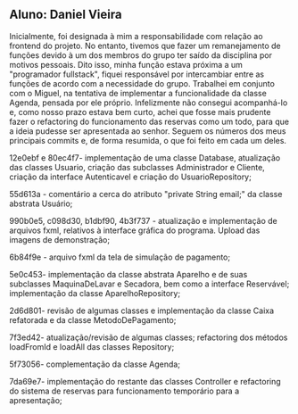 ## Aluno: Daniel Vieira

Inicialmente, foi designada à mim a responsabilidade com relação ao frontend do projeto. No entanto, tivemos que fazer um remanejamento de funções devido à um dos membros do grupo ter saído da disciplina por motivos pessoais. Dito isso, minha função estava próxima a um "programador fullstack", fiquei responsável por intercambiar entre as funções de acordo com a necessidade do grupo. Trabalhei em conjunto com o Miguel, na tentativa de implementar a funcionalidade da classe Agenda, pensada por ele próprio. Infelizmente não consegui acompanhá-lo e, como nosso prazo estava bem curto, achei que fosse mais prudente fazer o refactoring do funcionamento das reservas como um todo, para que a ideia pudesse ser apresentada ao senhor. Seguem os números dos meus principais commits e, de forma resumida, o que foi feito em cada um deles. 

12e0ebf e 80ec4f7- implementação de uma classe Database, atualização das classes Usuario, criação das subclasses Administrador e Cliente, criação da interface Autenticavel e criação do UsuarioRepository;

55d613a - comentário a cerca do atributo "private String email;" da classe abstrata Usuário;

990b0e5, c098d30, b1dbf90, 4b3f737 - atualização e implementação de arquivos fxml, relativos à interface gráfica do programa. Upload das imagens de demonstração;

6b84f9e - arquivo fxml da tela de simulação de pagamento;

5e0c453- implementação da classe abstrata Aparelho e de suas subclasses MaquinaDeLavar e Secadora, bem como a interface Reservável; implementação da classe AparelhoRepository;

2d6d801- revisão de algumas classes e implementação da classe Caixa refatorada e da classe MetodoDePagamento;

7f3ed42- atualização/revisão de algumas classes; refactoring dos métodos loadFromId e loadAll das classes Repository;

5f73056- complementação da classe Agenda;

7da69e7- implementação do restante das classes Controller e refactoring do sistema de reservas para funcionamento temporário para a apresentação;

